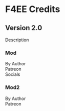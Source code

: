 # F4EE Credits

## Version 2.0

Description

### Mod

By Author  
Patreon  
Socials  

### Mod2

By Author  
Patreon  
